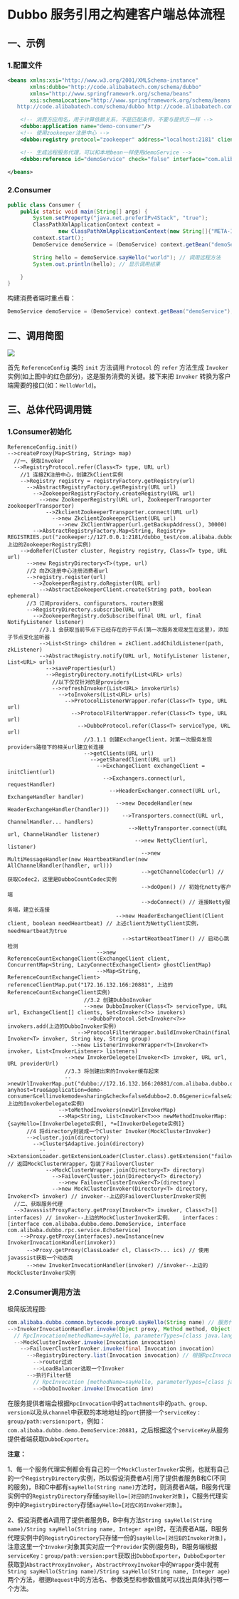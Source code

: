 # Dubbo 服务引用之构建客户端总体流程

## 一、示例

### 1.配置文件

```xml
<beans xmlns:xsi="http://www.w3.org/2001/XMLSchema-instance"
       xmlns:dubbo="http://code.alibabatech.com/schema/dubbo"
       xmlns="http://www.springframework.org/schema/beans"
       xsi:schemaLocation="http://www.springframework.org/schema/beans http://www.springframework.org/schema/beans/spring-beans.xsd
   http://code.alibabatech.com/schema/dubbo http://code.alibabatech.com/schema/dubbo/dubbo.xsd">

    <!-- 消费方应用名，用于计算依赖关系，不是匹配条件，不要与提供方一样 -->
    <dubbo:application name="demo-consumer"/>
    <!-- 使用zookeeper注册中心 -->
    <dubbo:registry protocol="zookeeper" address="localhost:2181" client="zkclient" group="dubbo_test"/>

    <!-- 生成远程服务代理，可以和本地bean一样使用demoService -->
    <dubbo:reference id="demoService" check="false" interface="com.alibaba.dubbo.demo.DemoService"/>

</beans>
```

### 2.Consumer

```java
public class Consumer {
    public static void main(String[] args) {
        System.setProperty("java.net.preferIPv4Stack", "true");
        ClassPathXmlApplicationContext context =
                new ClassPathXmlApplicationContext(new String[]{"META-INF/spring/dubbo-demo-consumer.xml"});
        context.start();
        DemoService demoService = (DemoService) context.getBean("demoService"); // 获取远程服务代理

        String hello = demoService.sayHello("world"); // 调用远程方法
        System.out.println(hello); // 显示调用结果

    }
}
```

构建消费者端时重点看：

```java
DemoService demoService = (DemoService) context.getBean("demoService"); // 获取远程服务代理
```

## 二、调用简图

![](https://alvin-jay.oss-cn-hangzhou.aliyuncs.com/middleware/dubbo/%E6%9C%8D%E5%8A%A1%E6%B6%88%E8%B4%B9%E8%80%85%E6%B6%88%E8%B4%B9%E6%9C%8D%E5%8A%A1%E7%9A%84%E8%BF%87%E7%A8%8B.png)

首先 `ReferenceConfig` 类的 `init` 方法调用 `Protocol` 的 `refer` 方法生成 `Invoker` 实例(如上图中的红色部分)，这是服务消费的关键。接下来把 `Invoker` 转换为客户端需要的接口(如：`HelloWorld`)。

## 三、总体代码调用链

### 1.Consumer初始化

```
ReferenceConfig.init()
-->createProxy(Map<String, String> map)
  //一、获取Invoker
  -->RegistryProtocol.refer(Class<T> type, URL url)
    //1 连接ZK注册中心，创建ZkClient实例
    -->Registry registry = registryFactory.getRegistry(url)
      -->AbstractRegistryFactory.getRegistry(URL url)
        -->ZookeeperRegistryFactory.createRegistry(URL url)
          -->new ZookeeperRegistry(URL url, ZookeeperTransporter zookeeperTransporter)
            -->ZkclientZookeeperTransporter.connect(URL url)
              -->new ZkclientZookeeperClient(URL url)
                -->new ZkClientWrapper(url.getBackupAddress(), 30000)
        -->AbstractRegistryFactory.Map<String, Registry> REGISTRIES.put("zookeeper://127.0.0.1:2181/dubbo_test/com.alibaba.dubbo.registry.RegistryService", 上边的ZookeeperRegistry实例)
    -->doRefer(Cluster cluster, Registry registry, Class<T> type, URL url)
      -->new RegistryDirectory<T>(type, url)
      //2 向ZK注册中心注册消费者url
      -->registry.register(url)
        -->ZookeeperRegistry.doRegister(URL url)
          -->AbstractZookeeperClient.create(String path, boolean ephemeral)
　　　 //3 订阅providers、configurators、routers数据
      -->RegistryDirectory.subscribe(URL url)
        -->ZookeeperRegistry.doSubscribe(final URL url, final NotifyListener listener)
          //3.1 会获取当前节点下已经存在的子节点(第一次服务发现发生在这里)，添加子节点变化监听器
          -->List<String> children = zkClient.addChildListener(path, zkListener)
          -->AbstractRegistry.notify(URL url, NotifyListener listener, List<URL> urls)
            -->saveProperties(url)
            -->RegistryDirectory.notify(List<URL> urls)
              //以下仅仅针对的是providers
              -->refreshInvoker(List<URL> invokerUrls)
                -->toInvokers(List<URL> urls)
                  -->ProtocolListenerWrapper.refer(Class<T> type, URL url)
                    -->ProtocolFilterWrapper.refer(Class<T> type, URL url)
                      -->DubboProtocol.refer(Class<T> serviceType, URL url)
                        //3.1.1 创建ExchangeClient，对第一次服务发现providers路径下的相关url建立长连接
                        -->getClients(URL url)
                          -->getSharedClient(URL url)
                            -->ExchangeClient exchangeClient = initClient(url)
                              -->Exchangers.connect(url, requestHandler)
                                -->HeaderExchanger.connect(URL url, ExchangeHandler handler)
                                  -->new DecodeHandler(new HeaderExchangeHandler(handler)))
                                    -->Transporters.connect(URL url, ChannelHandler... handlers)
                                      -->NettyTransporter.connect(URL url, ChannelHandler listener)
                                        -->new NettyClient(url, listener)
                                          -->new MultiMessageHandler(new HeartbeatHandler(new AllChannelHandler(handler, url)))
                                          -->getChannelCodec(url) // 获取Codec2，这里是DubboCountCodec实例
                                          -->doOpen() // 初始化netty客户端
                                          -->doConnect() // 连接Netty服务端，建立长连接
                                  -->new HeaderExchangeClient(Client client, boolean needHeartbeat) // 上述client为NettyClient实例，needHeartbeat为true
                                    -->startHeatbeatTimer() // 启动心跳检测
                            -->new ReferenceCountExchangeClient(ExchangeClient client, ConcurrentMap<String, LazyConnectExchangeClient> ghostClientMap)
                            -->Map<String, ReferenceCountExchangeClient> referenceClientMap.put("172.16.132.166:20881", 上边的ReferenceCountExchangeClient实例)
                        //3.2 创建DubboInvoker
                        -->new DubboInvoker(Class<T> serviceType, URL url, ExchangeClient[] clients, Set<Invoker<?>> invokers)
                        -->DubboProtocol.Set<Invoker<?>> invokers.add(上边的DubboInvoker实例)
                      -->ProtocolFilterWrapper.buildInvokerChain(final Invoker<T> invoker, String key, String group)
                    -->new ListenerInvokerWrapper<T>(Invoker<T> invoker, List<InvokerListener> listeners)
                  -->new InvokerDelegete(Invoker<T> invoker, URL url, URL providerUrl)
                  //3.3 将创建出来的Invoker缓存起来
                  -->newUrlInvokerMap.put("dubbo://172.16.132.166:20881/com.alibaba.dubbo.demo.DemoService?anyhost=true&application=demo-consumer&cellinvokemode=sharing&check=false&dubbo=2.0.0&generic=false&interface=com.alibaba.dubbo.demo.DemoService&methods=sayHello&pid=16431&register.ip=172.16.132.166&remote.timestamp=1551510809762&side=consumer&timestamp=1551512073471", 上边的InvokerDelegate实例)
                -->toMethodInvokers(newUrlInvokerMap)
                -->Map<String, List<Invoker<T>>> newMethodInvokerMap:{sayHello=[InvokerDelegete实例], *=[InvokerDelegete实例]}
      //4 将directory封装成一个Cluster Invoker(MockClusterInvoker)
      -->cluster.join(directory)
        -->Cluster$Adaptive.join(directory)
          -->ExtensionLoader.getExtensionLoader(Cluster.class).getExtension("failover") // 返回MockClusterWrapper，包装了FailoverCluster
            -->MockClusterWrapper.join(Directory<T> directory)
              -->FailoverCluster.join(Directory<T> directory)
                -->new FailoverClusterInvoker<T>(directory)
              -->new MockClusterInvoker(Directory<T> directory, Invoker<T> invoker) // invoker--上边的FailoverClusterInvoker实例
  //二、获取服务代理
  -->JavassistProxyFactory.getProxy(Invoker<T> invoker, Class<?>[] interfaces) // invoker--上边的MockClusterInvoker实例，   interfaces：[interface com.alibaba.dubbo.demo.DemoService, interface com.alibaba.dubbo.rpc.service.EchoService]
    -->Proxy.getProxy(interfaces).newInstance(new InvokerInvocationHandler(invoker))
      -->Proxy.getProxy(ClassLoader cl, Class<?>... ics) // 使用javassist获取一个动态类
      -->new InvokerInvocationHandler(invoker) //invoker--上边的MockClusterInvoker实例
```

### 2.Consumer调用方法

极简版流程图:

```java
com.alibaba.dubbo.common.bytecode.proxy0.sayHello(String name) // 服务代理类
-->InvokerInvocationHandler.invoke(Object proxy, Method method, Object[] args)
  // RpcInvocation[methodName=sayHello, parameterTypes=[class java.lang.String], arguments=[world], attachments={}]
  -->MockClusterInvoker.invoke(Invocation invocation)
    -->FailoverClusterInvoker.invoke(final Invocation invocation)
      -->RegistryDirectory.list(Invocation invocation) // 根据RpcInvocation中的methodName获取Invoker
        -->router过滤
        -->LoadBalancer选取一个Invoker
      -->执行Filter链
        // RpcInvocation [methodName=sayHello, parameterTypes=[class java.lang.String], arguments=[world], attachments={path=com.alibaba.dubbo.demo.DemoService, interface=com.alibaba.dubbo.demo.DemoService, version=0.0.0}]
        -->DubboInvoker.invoke(Invocation inv)
```

在服务提供者端会根据`RpcInvocation`中的`attachments`中的`path、group、version`以及从`channel`中获取的本地地址的`port`拼接一个`serviceKey：group/path:version:port`，例如：`com.alibaba.dubbo.demo.DemoService:20881`，之后根据这个`serviceKey`从服务提供者端获取`DubboExporter`。

**注意：**

1、每一个服务代理实例都会有自己的一个`MockClusterInvoker`实例，也就有自己的一个`RegistryDirectory`实例，所以假设消费者A引用了提供者服务B和C(不同的服务)，B和C中都有`sayHello(String name)`方法时，则消费者A端，B服务代理实例中的`RegistryDirectory`存储`sayHello=[对应B的Invoker对象]`，C服务代理实例中的`RegistryDirectory`存储`sayHello=[对应C的Invoker对象]`。

2、假设消费者A调用了提供者服务B，B中有方法`String sayHello(String name)/String sayHello(String name, Integer age)`时，在消费者A端，B服务代理实例中的`RegistryDirectory`只存储一份的`sayHello=[对应B的Invoker对象]`，注意这里一个`Invoker`对象其实对应一个`Provider`实例(服务B)，B服务端根据`serviceKey：group/path:version:port`获取出`DubboExporter`，`DubboExporter`获取到`AbstractProxyInvoker`，`AbstractProxyInvoker`中的`Wrapper`类中就有`String sayHello(String name)/String sayHello(String name, Integer age)`两个方法，根据`Request`中的方法名、参数类型和参数值就可以找出具体执行哪一个方法。

